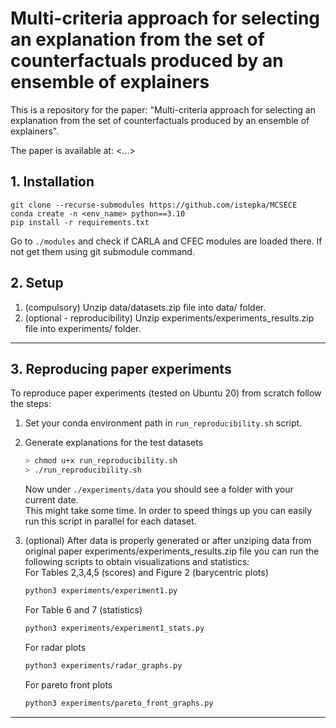 # Multi-criteria approach for selecting an explanation from the set of counterfactuals produced by an ensemble of explainers

This is a repository for the paper: "Multi-criteria approach for selecting an explanation from the set of counterfactuals produced by an ensemble of explainers". 

The paper is available at: <...>

## 1. Installation
```
git clone --recurse-submodules https://github.com/istepka/MCSECE
conda create -n <env_name> python==3.10
pip install -r requirements.txt
```
Go to `./modules` and check if CARLA and CFEC modules are loaded there. If not get them using git submodule command.

## 2. Setup
1. (compulsory) Unzip data/datasets.zip file into data/ folder.
2. (optional - reproducibility) Unzip experiments/experiments_results.zip file into experiments/ folder.

***
## 3. Reproducing paper experiments
To reproduce paper experiments (tested on Ubuntu 20) from scratch follow the steps:

1. Set your conda environment path in `run_reproducibility.sh` script. 
1. Generate explanations for the test datasets
    ```bash
    > chmod u+x run_reproducibility.sh
    > ./run_reproducibility.sh
    ```
    Now under `./experiments/data` you should see a folder with your current date.  
    This might take some time. In order to speed things up you can easily run this script in parallel for each dataset.

1. (optional) After data is properly generated or after unziping data from original paper experiments/experiments_results.zip file you can run the following scripts to obtain visualizations and statistics:  
    For Tables 2,3,4,5 (scores) and Figure 2 (barycentric plots)
    ```bash
    python3 experiments/experiment1.py
    ```

    For Table 6 and 7 (statistics)
    ```bash
    python3 experiments/experiment1_stats.py
    ```

    For radar plots
    ```bash
    python3 experiments/radar_graphs.py
    ```

    For pareto front plots
    ```bash
    python3 experiments/pareto_front_graphs.py
    ```


***
